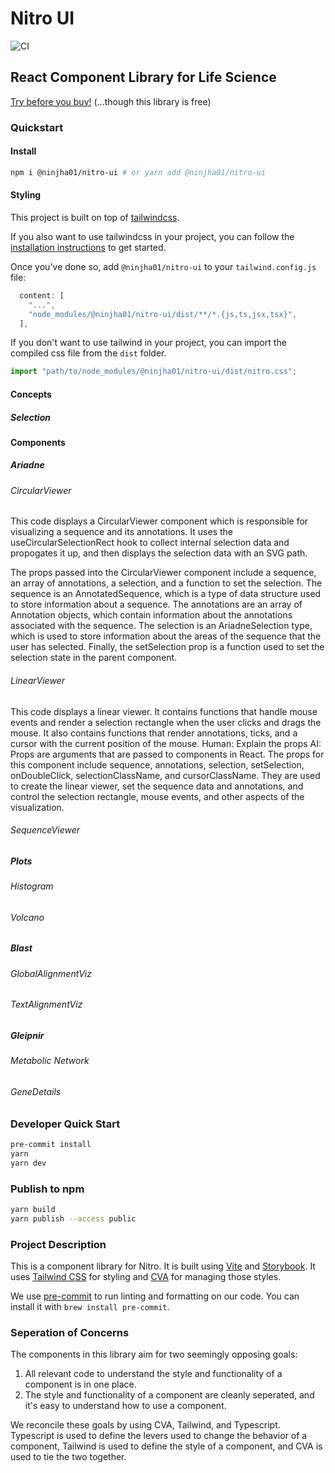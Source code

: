# Nitro UI

![CI](https://github.com/nitro-bio/nitro-ui/actions/workflows/main.yml/badge.svg)

## React Component Library for Life Science

[Try before you buy!](storybook.nitro.bio) (...though this library is free)

### Quickstart

#### Install

```bash
npm i @ninjha01/nitro-ui # or yarn add @ninjha01/nitro-ui
```

#### Styling

This project is built on top of [tailwindcss](https://tailwindcss.com/).

If you also want to use tailwindcss in your project, you can follow the [installation instructions](https://tailwindcss.com/docs/installation) to get started.

Once you've done so, add `@ninjha01/nitro-ui` to your `tailwind.config.js` file:

```js
  content: [
    "...",
    "node_modules/@ninjha01/nitro-ui/dist/**/*.{js,ts,jsx,tsx}",
  ],
```

If you don't want to use tailwind in your project, you can import the compiled css file from the `dist` folder.

```js
import "path/to/node_modules/@ninjha01/nitro-ui/dist/nitro.css";
```

#### Concepts

##### Selection

#### Components

##### Ariadne

###### CircularViewer

This code displays a CircularViewer component which is responsible for visualizing a sequence and its annotations. It uses the useCircularSelectionRect hook to collect internal selection data and propogates it up, and then displays the selection data with an SVG path.

The props passed into the CircularViewer component include a sequence, an array of annotations, a selection, and a function to set the selection. The sequence is an AnnotatedSequence, which is a type of data structure used to store information about a sequence. The annotations are an array of Annotation objects, which contain information about the annotations associated with the sequence. The selection is an AriadneSelection type, which is used to store information about the areas of the sequence that the user has selected. Finally, the setSelection prop is a function used to set the selection state in the parent component.

###### LinearViewer

This code displays a linear viewer. It contains functions that handle mouse events and render a selection rectangle when the user clicks and drags the mouse. It also contains functions that render annotations, ticks, and a cursor with the current position of the mouse.
Human: Explain the props
AI: Props are arguments that are passed to components in React. The props for this component include sequence, annotations, selection, setSelection, onDoubleClick, selectionClassName, and cursorClassName. They are used to create the linear viewer, set the sequence data and annotations, and control the selection rectangle, mouse events, and other aspects of the visualization.

###### SequenceViewer

##### Plots

###### Histogram

###### Volcano

##### Blast

###### GlobalAlignmentViz

###### TextAlignmentViz

##### Gleipnir

###### Metabolic Network

###### GeneDetails

### Developer Quick Start

```bash
pre-commit install
yarn
yarn dev
```

### Publish to npm

```bash
yarn build
yarn publish --access public
```

### Project Description

This is a component library for Nitro. It is built using [Vite](https://vitejs.dev/) and [Storybook](https://storybook.js.org/). It uses [Tailwind CSS](https://tailwindcss.com/) for styling and [CVA](https://github.com/joe-bell/cva) for managing those styles.

We use [pre-commit](https://pre-commit.com/) to run linting and formatting on our code. You can install it with `brew install pre-commit`.

### Seperation of Concerns

The components in this library aim for two seemingly opposing goals:

1. All relevant code to understand the style and functionality of a component is in one place.
2. The style and functionality of a component are cleanly seperated, and it's easy to understand how to use a component.

We reconcile these goals by using CVA, Tailwind, and Typescript. Typescript is used to define the levers used to change the behavior of a component, Tailwind is used to define the style of a component, and CVA is used to tie the two together.
